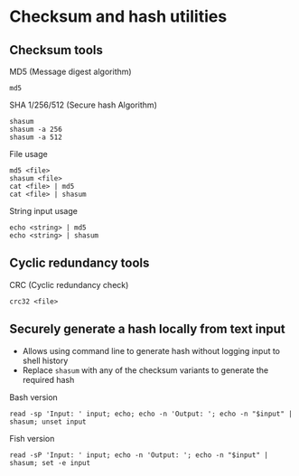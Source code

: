 # Checksum and hash utilities

## Checksum tools

MD5 (Message digest algorithm)

    md5

SHA 1/256/512 (Secure hash Algorithm)

    shasum
    shasum -a 256
    shasum -a 512

File usage

    md5 <file>
    shasum <file>
    cat <file> | md5
    cat <file> | shasum

String input usage

    echo <string> | md5
    echo <string> | shasum

## Cyclic redundancy tools

CRC (Cyclic redundancy check)

    crc32 <file>

## Securely generate a hash locally from text input

- Allows using command line to generate hash without logging input to shell history
- Replace `shasum` with any of the checksum variants to generate the required hash

Bash version

    read -sp 'Input: ' input; echo; echo -n 'Output: '; echo -n "$input" | shasum; unset input

Fish version

    read -sP 'Input: ' input; echo -n 'Output: '; echo -n "$input" | shasum; set -e input
